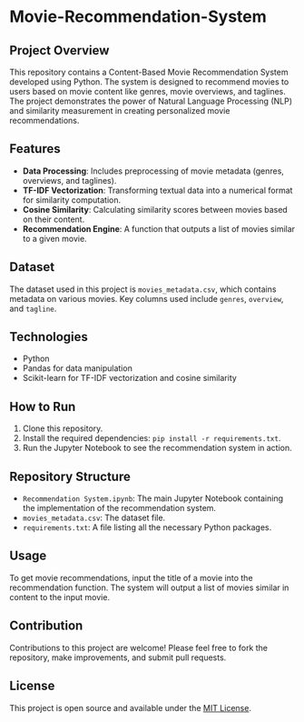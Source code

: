 # Movie-Recommendation-System


## Project Overview

This repository contains a Content-Based Movie Recommendation System developed using Python. The system is designed to recommend movies to users based on movie content like genres, movie overviews, and taglines. The project demonstrates the power of Natural Language Processing (NLP) and similarity measurement in creating personalized movie recommendations.

## Features

- **Data Processing**: Includes preprocessing of movie metadata (genres, overviews, and taglines).
- **TF-IDF Vectorization**: Transforming textual data into a numerical format for similarity computation.
- **Cosine Similarity**: Calculating similarity scores between movies based on their content.
- **Recommendation Engine**: A function that outputs a list of movies similar to a given movie.

## Dataset

The dataset used in this project is `movies_metadata.csv`, which contains metadata on various movies. Key columns used include `genres`, `overview`, and `tagline`.

## Technologies

- Python
- Pandas for data manipulation
- Scikit-learn for TF-IDF vectorization and cosine similarity

## How to Run

1. Clone this repository.
2. Install the required dependencies: `pip install -r requirements.txt`.
3. Run the Jupyter Notebook to see the recommendation system in action.

## Repository Structure

- `Recommendation System.ipynb`: The main Jupyter Notebook containing the implementation of the recommendation system.
- `movies_metadata.csv`: The dataset file.
- `requirements.txt`: A file listing all the necessary Python packages.

## Usage

To get movie recommendations, input the title of a movie into the recommendation function. The system will output a list of movies similar in content to the input movie.

## Contribution

Contributions to this project are welcome! Please feel free to fork the repository, make improvements, and submit pull requests.

## License

This project is open source and available under the [MIT License](LICENSE).
